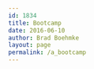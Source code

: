 ```yaml
---
id: 1834
title: Bootcamp
date: 2016-06-10
author: Brad Boehmke
layout: page
permalink: /a_bootcamp
---
```




